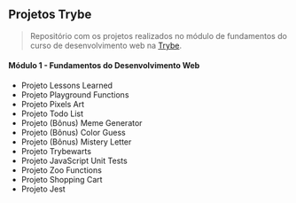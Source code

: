 ## Projetos Trybe

> Repositório com os projetos realizados no módulo de fundamentos do curso de desenvolvimento web na [Trybe](https://www.betrybe.com/).

#### Módulo 1 - Fundamentos do Desenvolvimento Web

- Projeto Lessons Learned
- Projeto Playground Functions
- Projeto Pixels Art
- Projeto Todo List
- Projeto (Bônus) Meme Generator
- Projeto (Bônus) Color Guess
- Projeto (Bônus) Mistery Letter
- Projeto Trybewarts
- Projeto JavaScript Unit Tests
- Projeto Zoo Functions
- Projeto Shopping Cart
- Projeto Jest
